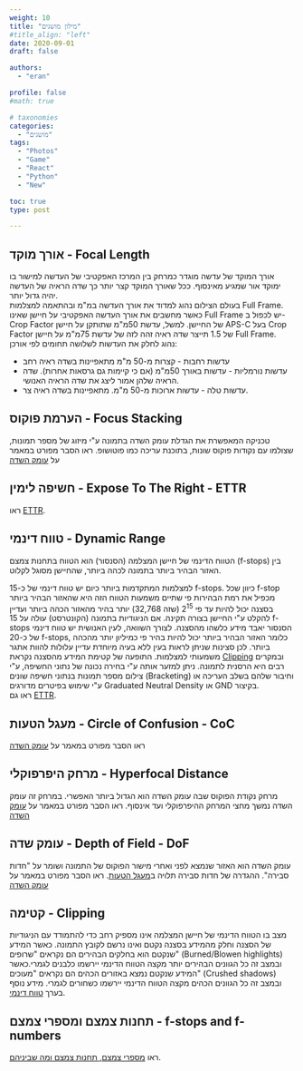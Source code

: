 ```yaml
---
weight: 10
title: "מילון מושגים"
#title_align: "left"
date: 2020-09-01
draft: false

authors: 
  - "eran"

profile: false
#math: true

# taxonomies
categories: 
  - "מושגים"
tags:
  - "Photos"
  - "Game"
  - "React"
  - "Python"
  - "New"

toc: true
type: post

---
```


## אורך מוקד - Focal Length
אורך המוקד של עדשה מוגדר כמרחק בין המרכז האפקטיבי של העדשה למישור בו ימוקד אור שמגיע מאינסוף. 
ככל שאורך המוקד קצר יותר כך שדה הראיה של העדשה יהיה גדול יותר.  
בעולם הצילום נהוג למדוד את אורך העדשה במ"מ ובהתאמה למצלמות Full Frame. 
כאשר מחשבים את אורך העדשה האפקטיבי על חיישן שאינו Full Frame יש לכפול ב-Crop Factor של החיישן.
למשל, עדשת 50מ"מ שתותקן על חיישן APS-C בעל Crop Factor של 1.5 תייצר שדה ראיה זהה לזה של עדשת 75מ"מ על חיישן Full Frame.  
נהוג לחלק את העדשות לשלושה תחומים לפי אורכן:
* עדשות רחבות - קצרות מ-50 מ"מ מתאפיינות בשדה ראיה רחב
* עדשות נורמליות - עדשות באורך 50מ"מ (אם כי קיימות גם גרסאות אחרות). שדה הראיה שלהן אמור ליצג את שדה הראיה האנושי.
* עדשות טלה - עדשות ארוכות מ-50 מ"מ. מתאפיינות בשדה ראיה צר.
 
 
## הערמת פוקוס - Focus Stacking
טכניקה המאפשרת את הגדלת עומק השדה בתמונה ע"י מיזוג של מספר תמונות, שצולמו עם נקודות פוקוס שונות, בתוכנת עריכה כמו פוטושופ.
ראו הסבר מפורט במאמר על [עומק השדה](/post/dof/#כשעומק-השדה-אינו-מספיק)
 
## חשיפה לימין - Expose To The Right - ETTR
ראו [ETTR](/post/ettr).


## טווח דינמי - Dynamic Range
הטווח הדינמי של חיישן המצלמה (הסנסור) הוא הטווח בתחנות צמצם (f-stops) בין האזור הבהיר ביותר בתמונה לכהה ביותר, שהחיישן מסוגל לקלוט.  

למצלמות המתקדמות ביותר כיום יש טווח דינמי של כ-15 f-stops. כיוון שכל f-stop מכפיל את רמת הבהירות פי שתיים משמעות הטווח הזה היא שהאזור הבהיר ביותר בסצנה יכול להיות עד פי 2<sup>15</sup> (שזה 32,768) יותר בהיר מהאזור הכהה ביותר ועדיין להקלט ע"י החיישן בצורה תקינה. אם הניגודיות בתמונה (הקונטרסט) עולה על 15 f-stops הסנסור יאבד מידע כלשהו מהסצנה. לצורך השוואה, לעין האנושית יש טווח דינמי של כ-20 f-stops, כלומר האזור הבהיר ביותר יכול להיות בהיר פי כמיליון יותר מהכהה ביותר. לכן סצינות שניתן לראות בעין ללא בעיה מיוחדת עדיין עלולות להוות אתגר משמעותי למצלמות.
התופעה של קטימת המידע מהסצנה נקראת [Clipping](#קטימה---clipping) ובמקרים רבים היא הרסנית לתמונה. ניתן למזער אותה ע"י בחירה נכונה של נתוני החשיפה, ע"י צילום מספר תמונות בנתוני חשיפה שונים (Bracketing) וחיבור שלהם בשלב העריכה או ע"י שימוש בפיטרים מדורגים Graduated Neutral Density או GND בקיצור.  
ראו גם [ETTR](/post/ettr).


## מעגל הטעות - Circle of Confusion - CoC
ראו הסבר מפורט במאמר על [עומק השדה](/post/dof/#מה-זה-עומק-שדה)


## מרחק היפרפוקלי - Hyperfocal Distance
מרחק נקודת הפוקוס שבה עומק השדה הוא הגדול ביותר האפשרי. במרחק זה עומק השדה נמשך מחצי המרחק ההיפרפוקלי ועד אינסוף.
ראו הסבר מפורט במאמר על [עומק השדה](/post/dof/#מה-זה-עומק-שדה)


## עומק שדה - Depth of Field - DoF
עומק השדה הוא האזור שנמצא לפני ואחרי מישור הפוקוס של התמונה ושומר על "חדות סבירה". 
ההגדרה של חדות סבירה תלויה ב[מעגל הטעות](#מעגל-הטעות---Circle-of-Confusion---CoC).
ראו הסבר מפורט במאמר על [עומק השדה](/post/dof/#מרחק-היפרפוקאלי---Hyperfocal-Distance)


## קטימה - Clipping
מצב בו הטווח הדינמי של חיישן המצלמה אינו מספיק רחב כדי להתמודד עם הניגודיות של הסצנה וחלק מהמידע בסצנה נקטם ואינו נרשם לקובץ התמונה. כאשר המידע שנקטם הוא בחלקים הבהירים הם נקראים "שרופים" (Burned/Blowen highlights) ובמצב זה כל הגוונים הבהירים יותר מקצה הטווח הדינמי יירשמו כלבנים לגמרי.כאשר המידע שנקטם נמצא באזורים הכהים הם נקראים "מעוכים" (Crushed shadows) ובמצב זה כל הגוונים הכהים מקצה הטווח הדינמי יירשמו כשחורים לגמרי.
מידע נוסף בערך [טווח דינמי](#טווח-דינמי---dynamic-range).


## תחנות צמצם ומספרי צמצם - f-stops and f-numbers
ראו [מספרי צמצם, תחנות צמצם ומה שביניהם](/post/f-stops).
